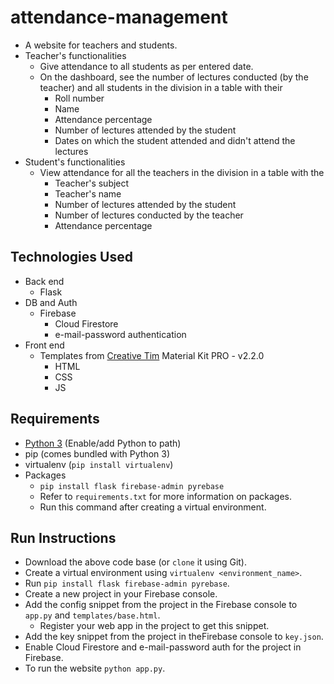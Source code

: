 # attendance-management
- A website for teachers and students.
- Teacher's functionalities
   - Give attendance to all students as per entered date.
   - On the dashboard, see the number of lectures conducted (by the teacher) and all students in the division in a table with their
      - Roll number
      - Name
      - Attendance percentage
      - Number of lectures attended by the student
      - Dates on which the student attended and didn't attend the lectures
- Student's functionalities
   - View attendance for all the teachers in the division in a table with the
      - Teacher's subject
      - Teacher's name
      - Number of lectures attended by the student
      - Number of lectures conducted by the teacher
      - Attendance percentage
      
## Technologies Used
- Back end
   - Flask
- DB and Auth
   - Firebase
      - Cloud Firestore
      - e-mail-password authentication
- Front end
   - Templates from [Creative Tim](https://www.creative-tim.com/) Material Kit PRO - v2.2.0
      - HTML
      - CSS
      - JS

## Requirements
- [Python 3](https://www.python.org/) (Enable/add Python to path)
- pip (comes bundled with Python 3)
- virtualenv (`pip install virtualenv`)
- Packages
   - `pip install flask firebase-admin pyrebase`
   - Refer to `requirements.txt` for more information on packages.
   - Run this command after creating a virtual environment.
   
## Run Instructions
- Download the above code base (or `clone` it using Git).
- Create a virtual environment using `virtualenv <environment_name>`.
- Run `pip install flask firebase-admin pyrebase`.
- Create a new project in your Firebase console.
- Add the config snippet from the project in the Firebase console to `app.py` and `templates/base.html`.
   - Register your web app in the project to get this snippet.
- Add the key snippet from the project in theFirebase console to `key.json`.
- Enable Cloud Firestore and e-mail-password auth for the project in Firebase.
- To run the website `python app.py`.
